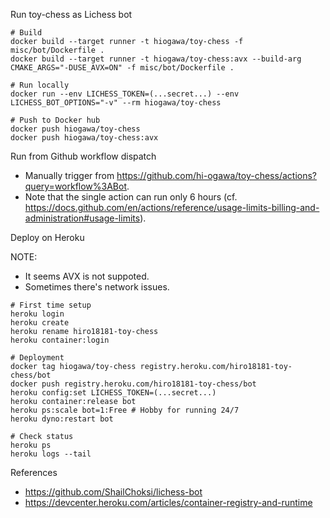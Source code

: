 
Run toy-chess as Lichess bot

```
# Build
docker build --target runner -t hiogawa/toy-chess -f misc/bot/Dockerfile .
docker build --target runner -t hiogawa/toy-chess:avx --build-arg CMAKE_ARGS="-DUSE_AVX=ON" -f misc/bot/Dockerfile .

# Run locally
docker run --env LICHESS_TOKEN=(...secret...) --env LICHESS_BOT_OPTIONS="-v" --rm hiogawa/toy-chess

# Push to Docker hub
docker push hiogawa/toy-chess
docker push hiogawa/toy-chess:avx
```


Run from Github workflow dispatch

- Manually trigger from https://github.com/hi-ogawa/toy-chess/actions?query=workflow%3ABot.
- Note that the single action can run only 6 hours (cf. https://docs.github.com/en/actions/reference/usage-limits-billing-and-administration#usage-limits).


Deploy on Heroku

NOTE:
  - It seems AVX is not suppoted.
  - Sometimes there's network issues.

```
# First time setup
heroku login
heroku create
heroku rename hiro18181-toy-chess
heroku container:login

# Deployment
docker tag hiogawa/toy-chess registry.heroku.com/hiro18181-toy-chess/bot
docker push registry.heroku.com/hiro18181-toy-chess/bot
heroku config:set LICHESS_TOKEN=(...secret...)
heroku container:release bot
heroku ps:scale bot=1:Free # Hobby for running 24/7
heroku dyno:restart bot

# Check status
heroku ps
heroku logs --tail
```

References

- https://github.com/ShailChoksi/lichess-bot
- https://devcenter.heroku.com/articles/container-registry-and-runtime
